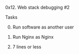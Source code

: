 0x12. Web stack debugging #2


Tasks


0. Run software as another user


1. Run Nginx as Nginx


2. 7 lines or less
